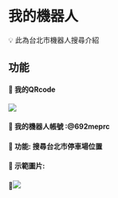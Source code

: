 #  我的機器人


:bulb: 此為台北市機器人搜尋介紹


## 功能

#### :small_blue_diamond: 我的QRcode
![](https://cdn.discordapp.com/attachments/1093447918385639428/1120624324869636146/qrcode.png)

#### :small_blue_diamond: 我的機器人帳號 :@692meprc

#### :small_blue_diamond: 功能: 搜尋台北市停車場位置
#### :small_blue_diamond: 示範圖片:
#### :small_blue_diamond:![](https://cdn.discordapp.com/attachments/1093447918385639428/1120622698364669963/IMG_3044.png)



